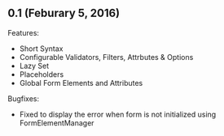 ## 0.1 (Feburary 5, 2016)

Features:

  - Short Syntax
  - Configurable Validators, Filters, Attrbutes & Options
  - Lazy Set
  - Placeholders
  - Global Form Elements and Attributes

Bugfixes:

  - Fixed to display the error when form is not initialized using FormElementManager